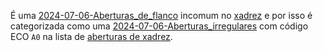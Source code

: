 É uma [2024-07-06-Aberturas_de_flanco](_draft/2024-07-06-Aberturas_de_flanco.md) incomum no [xadrez](api/2024/07/2024-07-06-Xadrez.md) e por isso é categorizada como uma [2024-07-06-Aberturas_irregulares](_draft/2024-07-06-Aberturas_irregulares.md) com código ECO `A0` na lista de [aberturas de xadrez](_draft/2024-07-06-Aberturas_de_xadrez.md).